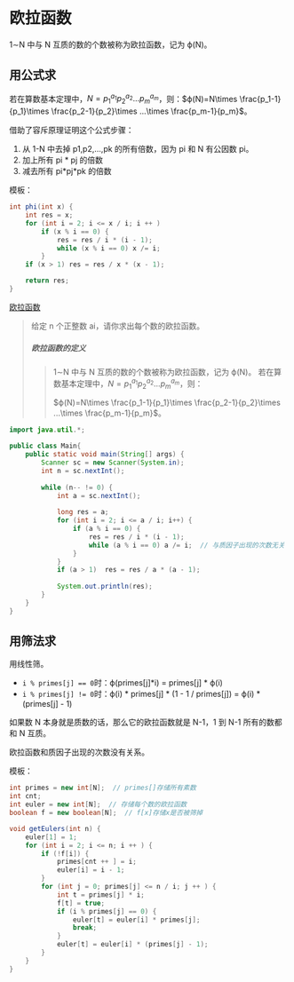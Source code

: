 # 欧拉函数

1∼N 中与 N 互质的数的个数被称为欧拉函数，记为 ϕ(N)。

## 用公式求

若在算数基本定理中，$N={p_1}^{a_1}{p_2}^{a_2}...{p_m}^{a_m}$，则：$ϕ(N)=N\times \frac{p_1-1}{p_1}\times \frac{p_2-1}{p_2}\times ...\times \frac{p_m-1}{p_m}$。

借助了容斥原理证明这个公式步骤：

1. 从 1-N 中去掉 p1,p2,...,pk 的所有倍数，因为 pi 和 N 有公因数 pi。
2. 加上所有 pi \* pj 的倍数
3. 减去所有 pi\*pj\*pk 的倍数

模板：

```java
int phi(int x) {
    int res = x;
    for (int i = 2; i <= x / i; i ++ )
        if (x % i == 0) {
            res = res / i * (i - 1);
            while (x % i == 0) x /= i;
        }
    if (x > 1) res = res / x * (x - 1);

    return res;
}
```

[欧拉函数](https://www.acwing.com/problem/content/875/)

> 给定 n 个正整数 ai，请你求出每个数的欧拉函数。
>
> ##### 欧拉函数的定义
>
> > 1∼N 中与 N 互质的数的个数被称为欧拉函数，记为 ϕ(N)。
> > 若在算数基本定理中，$N={p_1}^{a_1}{p_2}^{a_2}...{p_m}^{a_m}$，则：
> >
> > $ϕ(N)=N\times \frac{p_1-1}{p_1}\times \frac{p_2-1}{p_2}\times ...\times \frac{p_m-1}{p_m}$。

```java
import java.util.*;

public class Main{
    public static void main(String[] args) {
        Scanner sc = new Scanner(System.in);
        int n = sc.nextInt();
            
        while (n-- != 0) {
            int a = sc.nextInt();
            
            long res = a;
            for (int i = 2; i <= a / i; i++) {
                if (a % i == 0) {
                    res = res / i * (i - 1);  
                    while (a % i == 0) a /= i;  // 与质因子出现的次数无关
                }
            }
            if (a > 1)  res = res / a * (a - 1);
            
            System.out.println(res);
        }
    }
}
```



## 用筛法求

用线性筛。

+ `i % primes[j] == 0`时：ϕ(primes[j]\*i) = primes[j] \* ϕ(i)
+ `i % primes[j] != 0`时：ϕ(i) \* primes[j] \* (1 - 1 / primes[j]) = ϕ(i) \* (primes[j] - 1)

如果数 N 本身就是质数的话，那么它的欧拉函数就是 N-1，1 到 N-1 所有的数都和 N 互质。

欧拉函数和质因子出现的次数没有关系。

模板：

```java
int primes = new int[N];  // primes[]存储所有素数
int cnt;     
int euler = new int[N];  // 存储每个数的欧拉函数
boolean f = new boolean[N];  // f[x]存储x是否被筛掉

void getEulers(int n) {
    euler[1] = 1;
    for (int i = 2; i <= n; i ++ ) {
        if (!f[i]) {
            primes[cnt ++ ] = i;
            euler[i] = i - 1;
        }
        for (int j = 0; primes[j] <= n / i; j ++ ) {
            int t = primes[j] * i;
            f[t] = true;
            if (i % primes[j] == 0) {
                euler[t] = euler[i] * primes[j];
                break;
            }
            euler[t] = euler[i] * (primes[j] - 1);
        }
    }
}
```

